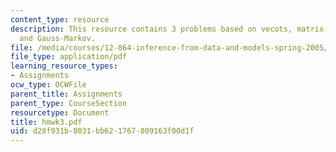 ```yaml
---
content_type: resource
description: This resource contains 3 problems based on vecots, matrix-vector least-squares,
  and Gauss-Markov.
file: /media/courses/12-864-inference-from-data-and-models-spring-2005/d28f931b8031bb621767809163f00d1f_hmwk3.pdf
file_type: application/pdf
learning_resource_types:
- Assignments
ocw_type: OCWFile
parent_title: Assignments
parent_type: CourseSection
resourcetype: Document
title: hmwk3.pdf
uid: d28f931b-8031-bb62-1767-809163f00d1f
---
```

